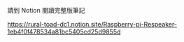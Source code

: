 請到 Notion 閱讀完整版筆記

https://rural-toad-dc1.notion.site/Raspberry-pi-Respeaker-1eb4f0f478534a81bc5405cd25d9855d
